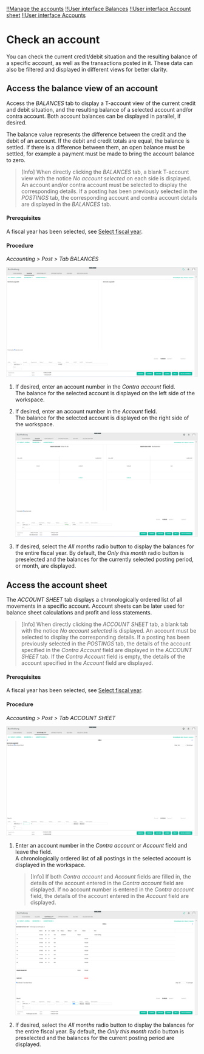 [!!Manage the accounts](../Integration/03_ManageAccounts.md)
[!!User interface Balances](../UserInterface/01b_Balances.md)
[!!User interface Account sheet](../UserInterface/01c_AccountSheet.md)
[!!User interface Accounts](../UserInterface/02b_Accounts.md)  

# Check an account

You can check the current credit/debit situation and the resulting balance of a specific account, as well as the transactions posted in it. These data can also be filtered and displayed in different views for better clarity.



## Access the balance view of an account

Access the *BALANCES* tab to display a T-account view of the current credit and debit situation, and the resulting balance of a selected account and/or contra account. Both account balances can be displayed in parallel, if desired.

The balance value represents the difference between the credit and the debit of an account. If the debit and credit totals are equal, the balance is settled. If there is a difference between them, an open balance must be settled, for example a payment must be made to bring the account balance to zero.

> [Info] When directly clicking the *BALANCES* tab, a blank T-account view with the notice *No account selected* on each side is displayed. An account and/or contra account must be selected to display the corresponding details. If a posting has been previously selected in the *POSTINGS* tab, the corresponding account and contra account details are displayed in the *BALANCES* tab.

#### Prerequisites

A fiscal year has been selected, see [Select fiscal year](./01_SelectFiscalYear.md).

#### Procedure

*Accounting > Post > Tab BALANCES*

![Balances - no account selected](../../Assets/Screenshots/RetailSuiteAccounting/Book/Balances/BalancesNoAccount.png "[Balances - no account selected]")

1. If desired, enter an account number in the *Contra account* field.  
    The balance for the selected account is displayed on the left side of the workspace.

2. If desired, enter an account number in the *Account* field.  
    The balance for the selected account is displayed on the right side of the workspace.

    ![Balances](../../Assets/Screenshots/RetailSuiteAccounting/Book/Balances/Balances.png "[Balances]")

3. If desired, select the *All months* radio button to display the balances for the entire fiscal year. By default, the *Only this month* radio button is preselected and the balances for the currently selected posting period, or month, are displayed.



## Access the account sheet

The *ACCOUNT SHEET* tab displays a chronologically ordered list of all movements in a specific account. Account sheets can be later used for balance sheet calculations and profit and loss statements.

> [Info] When directly clicking the *ACCOUNT SHEET* tab, a blank tab with the notice *No account selected* is displayed. An account must be selected to display the corresponding details. If a posting has been previously selected in the *POSTINGS* tab, the details of the account specified in the *Contra Account* field are displayed in the *ACCOUNT SHEET* tab. If the *Contra Account* field is empty, the details of the account specified in the *Account* field are displayed.

#### Prerequisites

A fiscal year has been selected, see [Select fiscal year](./01_SelectFiscalYear.md).

#### Procedure

*Accounting > Post > Tab ACCOUNT SHEET*

![Account sheet - no account selected](../../Assets/Screenshots/RetailSuiteAccounting/Book/AccountSheet/AccountSheetNoAccount.png "[Account sheet - no account selected]")

1. Enter an account number in the *Contra account* or *Account* field and leave the field.  
    A chronologically ordered list of all postings in the selected account is displayed in the workspace.

    > [Info] If both *Contra account* and *Account* fields are filled in, the details of the account entered in the *Contra account* field are displayed. If no account number is entered in the *Contra account* field, the details of the account entered in the *Account* field are displayed.  

    ![Account sheet](../../Assets/Screenshots/RetailSuiteAccounting/Book/AccountSheet/AccountSheet.png "[Account sheet]")

2. If desired, select the *All months* radio button to display the balances for the entire fiscal year. By default, the *Only this month* radio button is preselected and the balances for the current posting period are displayed.
